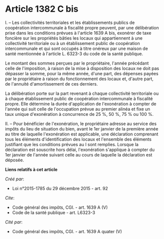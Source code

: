 # Article 1382 C bis

I. – Les collectivités territoriales et les établissements publics de coopération intercommunale à fiscalité propre peuvent,
par une délibération prise dans les conditions prévues à l'article 1639 A bis, exonérer de taxe foncière sur les propriétés
bâties les locaux qui appartiennent à une collectivité territoriale ou à un établissement public de coopération
intercommunale et qui sont occupés à titre onéreux par une maison de santé mentionnée à l'article L. 6323-3 du code de la
santé publique. 

Le montant des sommes perçues par le propriétaire, l'année précédant celle de l'imposition, à raison de la mise à disposition
des locaux ne doit pas dépasser la somme, pour la même année, d'une part, des dépenses payées par le propriétaire à raison du
fonctionnement des locaux et, d'autre part, de l'annuité d'amortissement de ces derniers. 

La délibération porte sur la part revenant à chaque collectivité territoriale ou à chaque établissement public de coopération
intercommunale à fiscalité propre. Elle détermine la durée d'application de l'exonération à compter de l'année qui suit celle
de l'occupation prévue au premier alinéa et fixe un taux unique d'exonération à concurrence de 25 %, 50 %, 75 % ou 100 %. 

II. – Pour bénéficier de l'exonération, le propriétaire adresse au service des impôts du lieu de situation du bien, avant le
1er janvier de la première année au titre de laquelle l'exonération est applicable, une déclaration comprenant tous les
éléments d'identification des locaux et l'ensemble des éléments justifiant que les conditions prévues au I sont remplies.
Lorsque la déclaration est souscrite hors délai, l'exonération s'applique à compter du 1er janvier de l'année suivant celle
au cours de laquelle la déclaration est déposée.

**Liens relatifs à cet article**

_Créé par_:

  - Loi n°2015-1785 du 29 décembre 2015 - art. 92

_Cite_:

  - Code général des impôts, CGI. - art. 1639 A (V)
  - Code de la santé publique - art. L6323-3

_Cité par_:

  - Code général des impôts, CGI. - art. 1639 A quater (V)
